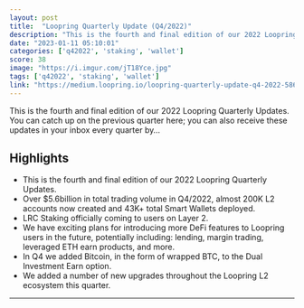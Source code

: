 ```yaml
---
layout: post
title:  "Loopring Quarterly Update (Q4/2022)"
description: "This is the fourth and final edition of our 2022 Loopring Quarterly Updates. You can catch up on the previous quarter here; you can also receive these updates in your inbox every quarter by…"
date: "2023-01-11 05:10:01"
categories: ['q42022', 'staking', 'wallet']
score: 38
image: "https://i.imgur.com/jT18Yce.jpg"
tags: ['q42022', 'staking', 'wallet']
link: "https://medium.loopring.io/loopring-quarterly-update-q4-2022-586f5f0c892"
---
```


This is the fourth and final edition of our 2022 Loopring Quarterly Updates. You can catch up on the previous quarter here; you can also receive these updates in your inbox every quarter by…

## Highlights

- This is the fourth and final edition of our 2022 Loopring Quarterly Updates.
- Over $5.6billion in total trading volume in Q4/2022, almost 200K L2 accounts now created and 43K+ total Smart Wallets deployed.
- LRC Staking officially coming to users on Layer 2.
- We have exciting plans for introducing more DeFi features to Loopring users in the future, potentially including: lending, margin trading, leveraged ETH earn products, and more.
- In Q4 we added Bitcoin, in the form of wrapped BTC, to the Dual Investment Earn option.
- We added a number of new upgrades throughout the Loopring L2 ecosystem this quarter.

---
